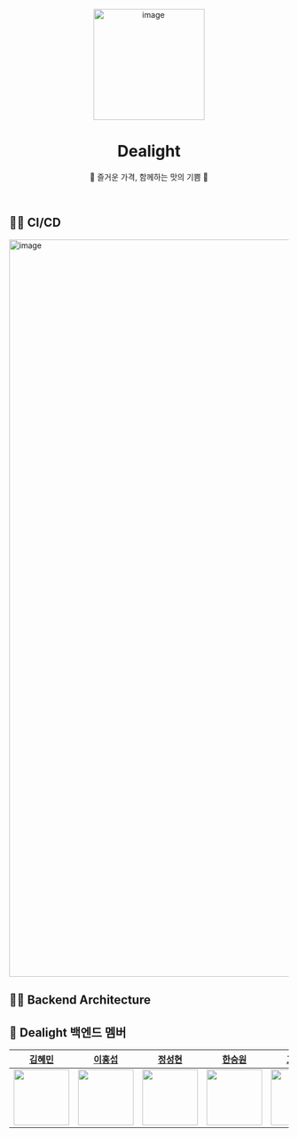 <p align="middle" >
  <img width="200px;" <img width="500" alt="image" src="https://github.com/Team-PalPalHae-Dealight/Team-PalPalHae-Dealight-BE/assets/97447334/db68cb2c-7159-4ef5-ac9f-994fcde0cab8">
</p>
<h1 align="middle">Dealight </h1>
<p align="middle">🌱 즐거운 가격, 함께하는 맛의 기쁨 🌱</p>

<br>

## 🤝🏻 CI/CD
<img width="1327" alt="image" src="https://github.com/Team-PalPalHae-Dealight/Team-PalPalHae-Dealight-BE/assets/97447334/119bdd5d-1f39-43e2-ad5a-0dd01910b476">


## 🤝🏻 Backend Architecture



<!-- ![BackendStack](https://user-images.githubusercontent.com/18046394/196153635-cdf21ab1-c802-4edd-897f-4728a1ebf814.jpeg) -->

## 🌟 Dealight 백엔드 멤버
| [김혜민](https://github.com/hyee0715) | [이홍섭](https://github.com/hyee0715) | [정성현](https://github.com/kimihiqq) | [한승원](https://github.com/SW-H) | [고예성](https://github.com/Dev-Yesung) | 
|:---------------------------------------:|:---------------------------------------:|:----------------------------------------:|:---------------------------------------:|:----------------------------------------:|
| <img src="https://avatars.githubusercontent.com/u/59169881?v=4" width="100" /> | <img src="https://avatars.githubusercontent.com/u/97447334?v=4" width="100" /> | <img src="https://avatars.githubusercontent.com/u/134909318?v=4" width="100" /> | <img src="https://avatars.githubusercontent.com/u/49016275?v=4" width="100" /> | <img src="https://avatars.githubusercontent.com/u/71485411?s=96&v=4" width="100" /> |
